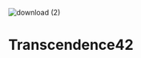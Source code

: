 

![download (2)](https://github.com/caoslourenco/Transcendence42/assets/18141491/a37bd9f3-c777-4bf4-a3c5-b0bb54d5893f)

# Transcendence42
